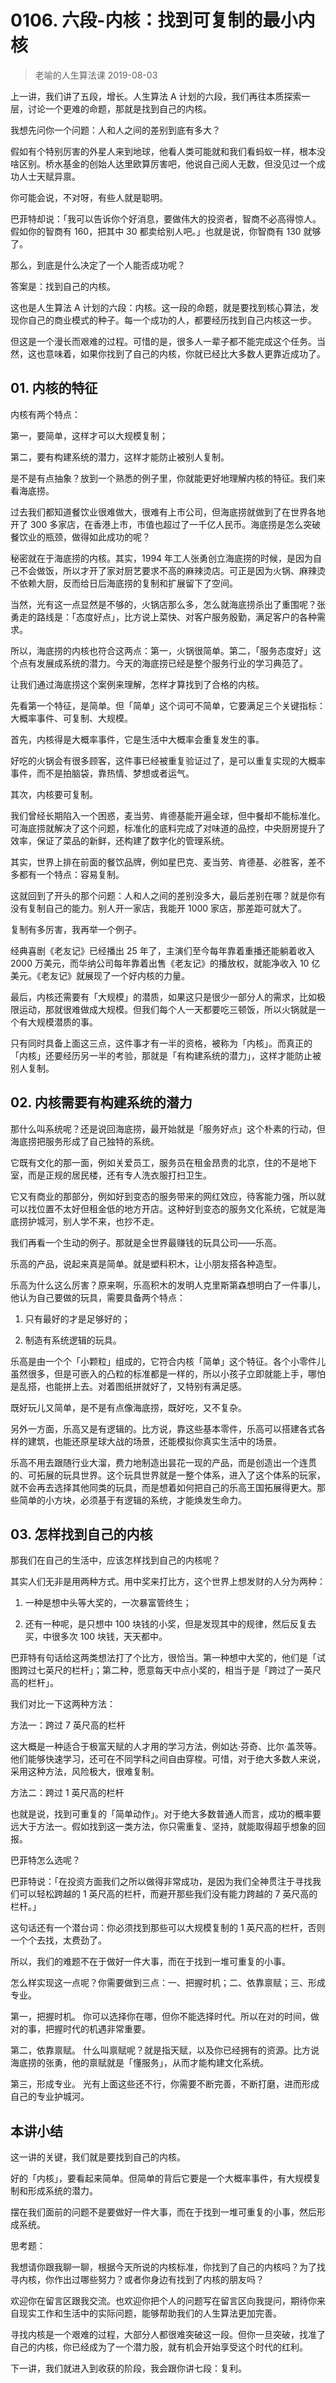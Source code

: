# 0106. 六段-内核：找到可复制的最小内核
> 老喻的人生算法课
2019-08-03

上一讲，我们讲了五段，增长。人生算法 A 计划的六段，我们再往本质探索一层，讨论一个更难的命题，那就是找到自己的内核。

我想先问你一个问题：人和人之间的差别到底有多大？

假如有个特别厉害的外星人来到地球，他看人类可能就和我们看蚂蚁一样，根本没啥区别。桥水基金的创始人达里欧算厉害吧，他说自己阅人无数，但没见过一个成功人士天赋异禀。

你可能会说，不对呀，有些人就是聪明。

巴菲特却说：「我可以告诉你个好消息，要做伟大的投资者，智商不必高得惊人。假如你的智商有 160，把其中 30 都卖给别人吧。」也就是说，你智商有 130 就够了。

那么，到底是什么决定了一个人能否成功呢？

答案是：找到自己的内核。

这也是人生算法 A 计划的六段：内核。这一段的命题，就是要找到核心算法，发现你自己的商业模式的种子。每一个成功的人，都要经历找到自己内核这一步。

但这是一个漫长而艰难的过程。可惜的是，很多人一辈子都不能完成这个任务。当然，这也意味着，如果你找到了自己的内核，你就已经比大多数人更靠近成功了。

## 01. 内核的特征

内核有两个特点：

第一，要简单，这样才可以大规模复制；

第二，要有构建系统的潜力，这样才能防止被别人复制。

是不是有点抽象？放到一个熟悉的例子里，你就能更好地理解内核的特征。我们来看海底捞。

过去我们都知道餐饮业很难做大，很难有上市公司，但海底捞就做到了在世界各地开了 300 多家店，在香港上市，市值也超过了一千亿人民币。海底捞是怎么突破餐饮业的瓶颈，做得如此成功的呢？

秘密就在于海底捞的内核。其实，1994 年工人张勇创立海底捞的时候，是因为自己不会做饭，所以才开了家对厨艺要求不高的麻辣烫店。可正是因为火锅、麻辣烫不依赖大厨，反而给日后海底捞的复制和扩展留下了空间。

当然，光有这一点显然是不够的，火锅店那么多，怎么就海底捞杀出了重围呢？张勇走的路线是：「态度好点」，比方说上菜快、对客户服务殷勤，满足客户的各种需求。

所以，海底捞的内核也符合这两点：第一，火锅很简单。第二，「服务态度好」这个点有发展成系统的潜力。今天的海底捞已经是整个服务行业的学习典范了。

让我们通过海底捞这个案例来理解，怎样才算找到了合格的内核。

先看第一个特征，是简单。但「简单」这个词可不简单，它要满足三个关键指标：大概率事件、可复制、大规模。

首先，内核得是大概率事件，它是生活中大概率会重复发生的事。

好吃的火锅会有很多顾客，这件事已经被重复验证过了，是可以重复实现的大概率事件，而不是拍脑袋，靠热情、梦想或者运气。

其次，内核要可复制。

我们曾经长期陷入一个困惑，麦当劳、肯德基能开遍全球，但中餐却不能标准化。可海底捞就解决了这个问题，标准化的底料完成了对味道的品控，中央厨房提升了效率，保证了菜品的新鲜，还构建了数字化的管理系统。

其实，世界上排在前面的餐饮品牌，例如星巴克、麦当劳、肯德基、必胜客，差不多都有一个特点：容易复制。

这就回到了开头的那个问题：人和人之间的差别没多大，最后差别在哪？就是你有没有复制自己的能力。别人开一家店，我能开 1000 家店，那差距可就大了。

复制有多厉害，我再举一个例子。

经典喜剧《老友记》已经播出 25 年了，主演们至今每年靠着重播还能躺着收入 2000 万美元，而华纳公司每年靠着出售《老友记》的播放权，就能净收入 10 亿美元。《老友记》就展现了一个好内核的力量。

最后，内核还需要有「大规模」的潜质，如果这只是很少一部分人的需求，比如极限运动，那就很难做成大规模。但我们每个人一天都要吃三顿饭，所以火锅就是一个有大规模潜质的事。

只有同时具备上面这三点，这件事才有一半的资格，被称为「内核」。而真正的「内核」还要经历另一半的考验，那就是「有构建系统的潜力」，这样才能防止被别人复制。

## 02. 内核需要有构建系统的潜力

那什么叫系统呢？还是说回海底捞，最开始就是「服务好点」这个朴素的行动，但海底捞把服务形成了自己独特的系统。

它既有文化的那一面，例如关爱员工，服务员在租金昂贵的北京，住的不是地下室，而是正规的居民楼，还有专人洗衣服打扫卫生。

它又有商业的那部分，例如好到变态的服务带来的网红效应，待客能力强，所以就可以找位置不太好但租金低的地方开店。这种好到变态的服务文化系统，它就是海底捞护城河，别人学不来，也抄不走。

我们再看一个生动的例子。那就是全世界最赚钱的玩具公司——乐高。

乐高的产品，说起来真是简单。就是塑料积木，让小朋友搭各种造型。

乐高为什么这么厉害？原来啊，乐高积木的发明人克里斯第森想明白了一件事儿，他认为自己要做的玩具，需要具备两个特点：

1. 只有最好的才是足够好的；

2. 制造有系统逻辑的玩具。

乐高是由一个个「小颗粒」组成的，它符合内核「简单」这个特征。各个小零件儿虽然很多，但是可嵌入的凸粒的标准都是一样的，所以小孩子立即就能上手，哪怕是乱搭，也能拼上去。对着图纸拼就好了，又特别有满足感。

既好玩儿又简单，是不是有点像海底捞，既好吃，又不复杂。

另外一方面，乐高又是有逻辑的。比方说，靠这些基本零件，乐高可以搭建各式各样的建筑，也能还原星球大战的场景，还能模拟你真实生活中的场景。

乐高不用去跟随行业大溜，费力地制造出昙花一现的产品，而是创造出一个连贯的、可拓展的玩具世界。这个玩具世界就是一整个体系，进入了这个体系的玩家，就不会再去选择其他同类的玩具，而是想着如何把自己的乐高王国拓展得更大。那些简单的小方块，必须基于有逻辑的系统，才能焕发生命力。

## 03. 怎样找到自己的内核

那我们在自己的生活中，应该怎样找到自己的内核呢？

其实人们无非是用两种方式。用中奖来打比方，这个世界上想发财的人分为两种：

1. 一种是想中头等大奖的，一次暴富管终生；

2. 还有一种呢，是只想中 100 块钱的小奖，但是发现其中的规律，然后反复去买，中很多次 100 块钱，天天都中。

巴菲特有句话给这两类想法打了个比方，很恰当。第一种想中大奖的，他们是「试图跨过七英尺的栏杆」；第二种，愿意每天中点小奖的，相当于是「跨过了一英尺高的栏杆」。

我们对比一下这两种方法：

方法一：跨过 7 英尺高的栏杆

这大概是一种适合于极富天赋的人才用的学习方法，例如达·芬奇、比尔·盖茨等。他们能够快速学习，还可在不同学科之间自由穿梭。可惜，对于绝大多数人来说，采用这种方法，风险极大，很难复制。

方法二：跨过 1 英尺高的栏杆

也就是说，找到可重复的「简单动作」。对于绝大多数普通人而言，成功的概率要远大于方法一。假如找到这一类方法，你只需重复、坚持，就能取得超乎想象的回报。

巴菲特怎么选呢？

巴菲特说：「在投资方面我们之所以做得非常成功，是因为我们全神贯注于寻找我们可以轻松跨越的 1 英尺高的栏杆，而避开那些我们没有能力跨越的 7 英尺高的栏杆。」 

这句话还有一个潜台词：你必须找到那些可以大规模复制的 1 英尺高的栏杆，否则一个个去找，太费劲了。

所以，我们的难题不在于做好一件大事，而在于找到一堆可重复的小事。

怎么样实现这一点呢？你需要做到三点：一、把握时机；二、依靠禀赋；三、形成专业。

第一，把握时机。 你可以选择你在哪，但你不能选择时代。所以在对的时间，做对的事，把握时代的机遇非常重要。

第二，依靠禀赋。 什么叫禀赋呢？就是指天赋，以及你已经拥有的资源。比方说海底捞的张勇，他的禀赋就是「懂服务」，从而才能构建文化系统。

第三，形成专业。 光有上面这些还不行，你需要不断完善，不断打磨，进而形成自己的专业护城河。

## 本讲小结

这一讲的关键，我们就是要找到自己的内核。

好的「内核」，要看起来简单。但简单的背后它要是一个大概率事件，有大规模复制和形成系统的潜力。

摆在我们面前的问题不是要做好一件大事，而在于找到一堆可重复的小事，然后形成系统。

思考题：

我想请你跟我聊一聊，根据今天所说的内核标准，你找到了自己的内核吗？为了找寻内核，你作出过哪些努力？或者你身边有找到了内核的朋友吗？

欢迎你在留言区跟我交流。也欢迎你把个人的问题写在留言区向我提问，期待你来自现实工作和生活中的实际问题，能够帮助我们的人生算法更加完善。

寻找内核是一个艰难的过程，大部分人都很难突破这一段。但你一旦突破，找准了自己的内核，你已经成为了一个潜力股，就有机会开始享受这个时代的红利。

下一讲，我们就进入到收获的阶段，我会跟你讲七段：复利。

